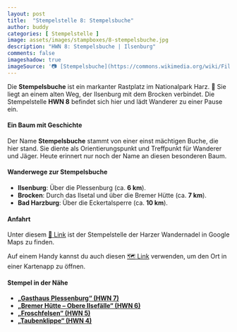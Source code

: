 ```yaml
---
layout: post
title:  "Stempelstelle 8: Stempelsbuche"
author: buddy
categories: [ Stempelstelle ]
image: assets/images/stampboxes/8-stempelsbuche.jpg
description: "HWN 8: Stempelsbuche | Ilsenburg"
comments: false
imageshadow: true
imageSource: '📷 [Stempelsbuche](https://commons.wikimedia.org/wiki/File:Stempelsbuche.JPG) von <a href="//commons.wikimedia.org/wiki/User:B.Thomas95" title="User:B.Thomas95">Thomas Binder</a> unter Lizenz [CC BY-SA 4.0](https://creativecommons.org/licenses/by-sa/4.0)'
---
```


Die **Stempelsbuche** ist ein markanter Rastplatz im Nationalpark Harz. 🌳 Sie liegt an einem alten Weg, der Ilsenburg mit dem Brocken verbindet. Die Stempelstelle **HWN 8** befindet sich hier und lädt Wanderer zu einer Pause ein.

#### Ein Baum mit Geschichte

Der Name **Stempelsbuche** stammt von einer einst mächtigen Buche, die hier stand. Sie diente als Orientierungspunkt und Treffpunkt für Wanderer und Jäger. Heute erinnert nur noch der Name an diesen besonderen Baum.

#### Wanderwege zur Stempelsbuche

- **Ilsenburg**: Über die Plessenburg (ca. **6 km**).
- **Brocken**: Durch das Ilsetal und über die Bremer Hütte (ca. **7 km**).
- **Bad Harzburg**: Über die Eckertalsperre (ca. **10 km**).

#### Anfahrt

Unter diesem [📍 Link](https://www.google.com/maps/dir/?api=1&origin=&destination=51.79465%2C%2010.66388) ist der Stempelstelle der Harzer Wandernadel in Google Maps zu finden.

<div class="android-only">
  Auf einem Handy kannst du auch diesen 
  <a href="geo:51.79465,10.66388">🗺️ Link</a> 
  verwenden, um den Ort in einer Kartenapp zu öffnen.
  <p></p>
</div>

#### Stempel in der Nähe

- [**„Gasthaus Plessenburg“ (HWN 7)**](/stempelstelle-7-gasthaus-plessenburg)
- [**„Bremer Hütte – Obere Ilsefälle“ (HWN 6)**](/stempelstelle-6-bremer-huette-obere-ilsefaelle)
- [**„Froschfelsen“ (HWN 5)**](/stempelstelle-5-froschfelsen)
- [**„Taubenklippe“ (HWN 4)**](/stempelstelle-4-taubenklippe)
